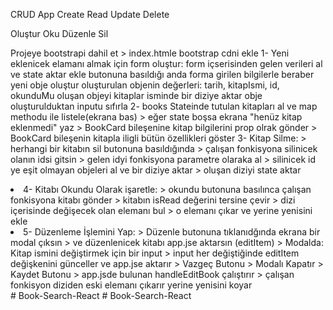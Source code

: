 CRUD App
Create Read Update Delete

Oluştur Oku Düzenle Sil

Projeye bootstrapi dahil et > index.htmle bootstrap cdni ekle
1- Yeni eklenicek elamanı almak için form oluştur: form içserisinden gelen verileri al ve state aktar ekle butonuna basıldığı anda forma girilen bilgilerle beraber yeni obje oluştur oluşturulan objenin değerleri: tarih, kitapIsmi, id, okunduMu oluşan objeyi kitaplar isminde bir diziye aktar obje oluşturulduktan inputu sıfırla
2- books Stateinde tutulan kitapları al ve map methodu ile listele(ekrana bas) > eğer state boşsa ekrana "henüz kitap eklenmedi" yaz > BookCard bileşenine kitap bilgilerini prop olrak gönder > BookCard bileşenin kitapla iligli bütün özellikleri göster
3- Kitap Silme: > herhangi bir kitabın sil butonuna basıldığında > çalışan fonkisyona silinicek olanın idsi gitsin > gelen idyi fonkisyona parametre olaraka al > silinicek id ye eşit olmayan objeleri al ve bir diziye aktar > oluşan diziyi state aktar

<li>
    4- Kitabı Okundu Olarak işaretle:
    > okundu butonuna basılınca çalışan fonkisyona kitabı gönder
    > kitabın isRead değerini tersine çevir
    > dizi içerisinde değişecek olan elemanı bul
    > o elemanı çıkar ve yerine yenisini ekle
</li>

<li>
    5- Düzenleme İşlemini Yap:
    > Düzenle butonuna tıklanıdğında ekrana bir modal çıksın
    > ve düzenlenicek kitabı app.jse aktarsın (editItem)
    > Modalda: Kitap ismini değiştirmek için bir input
    > input her değiştiğinde editItem değişkenini günceller ve app.jse aktarır
    > Vazgeç Butonu > Modalı Kapatır
    > Kaydet Butonu > app.jsde bulunan handleEditBook çalıştırır
    > çalışan fonkisyon diziden eski elemanı çıkarır yerine yenisini koyar
</li>
# Book-Search-React
# Book-Search-React

